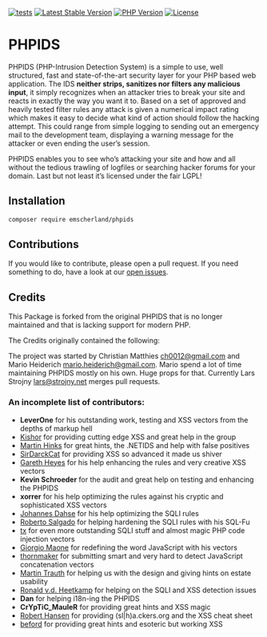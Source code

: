 [![tests](https://github.com/Emscherland/PHPIDS/actions/workflows/tests.yml/badge.svg)](https://github.com/Emscherland/PHPIDS/actions/workflows/tests.yml)
<a href="https://packagist.org/packages/emscherland/phpids"><img src="https://img.shields.io/packagist/v/emscherland/phpids" alt="Latest Stable Version"></a>
<a href=""><img alt="PHP Version" src="https://img.shields.io/packagist/dependency-v/emscherland/phpids/php?server=https%3A%2F%2Fpackagist.org&label=PHP"></a>
<a href="https://packagist.org/packages/emscherland/phpids"><img src="https://img.shields.io/packagist/l/emscherland/phpids" alt="License"></a>

# PHPIDS

PHPIDS (PHP-Intrusion Detection System) is a simple to use, well structured, fast and state-of-the-art
security layer for your PHP based web application. The IDS **neither strips, sanitizes nor filters any
malicious input**, it simply recognizes when an attacker tries to break your site and reacts in exactly
the way you want it to. Based on a set of approved and heavily tested filter rules any attack is given a
numerical impact rating which makes it easy to decide what kind of action should follow the hacking attempt.
This could range from simple logging to sending out an emergency mail to the development team, displaying
a warning message for the attacker or even ending the user’s session.

PHPIDS enables you to see who’s attacking your site and how and all without the tedious trawling of
logfiles or searching hacker forums for your domain. Last but not least it’s licensed under the fair LGPL!


## Installation

```bash
composer require emscherland/phpids
```

## Contributions

If you would like to contribute, please open a pull request. If you need something to do, have a look at our
[open issues](https://github.com/Emscherland/PHPIDS/issues).


## Credits

This Package is forked from the original PHPIDS that is no longer maintained and that is lacking support for modern PHP.

The Credits originally contained the following:

The project was started by Christian Matthies <ch0012@gmail.com> and Mario Heiderich <mario.heiderich@gmail.com>.
Mario spend a lot of time maintaining PHPIDS mostly on his own. Huge props for that. Currently Lars Strojny <lars@strojny.net>
merges pull requests.

### An incomplete list of contributors:

 - **LeverOne** for his outstanding work, testing and XSS vectors from the depths of markup hell
 - [Kishor](http://wasjournal.blogspot.com/) for providing cutting edge XSS and great help in the group
 - [Martin Hinks](http://www.the-mice.co.uk/switch/) for great hints, the .NETIDS and help with false positives
 - [SirDarckCat](http://sirdarckcat.blogspot.com) for providing XSS so advanced it made us shiver
 - [Gareth Heyes](http://thespanner.co.uk/) for his help enhancing the rules and very creative XSS vectors
 - **Kevin Schroeder** for the audit and great help on testing and enhancing the PHPIDS
 - **xorrer** for his help optimizing the rules against his cryptic and sophisticated XSS vectors
 - [Johannes Dahse](http://websec.wordpress.com/) for his help optimizing the SQLI rules
 - [Roberto Salgado](http://websec.ca/) for helping hardening the SQLI rules with his SQL-Fu
 - [tx](http://lowtechlive.com/) for even more outstanding SQLI stuff and almost magic PHP code injection vectors
 - [Giorgio Maone](http://hackademix.net/) for redefining the word JavaScript with his vectors
 - [thornmaker](http://p42.us/) for submitting smart and very hard to detect JavaScript concatenation vectors
 - [Martin Trauth](http://www.pix7.de/blog/) for helping us with the design and giving hints on estate usability
 - [Ronald v.d. Heetkamp](http://0x000000.com/) for helping on the SQLI and XSS detection issues
 - **Dan** for helping i18n-ing the PHPIDS
 - **CrYpTiC_MauleR** for providing great hints and XSS magic
 - [Robert Hansen](http://www.ha.ckers.org/) for providing (sl|h)a.ckers.org and the XSS cheat sheet
 - [beford](http://blog.beford.org/) for providing great hints and esoteric but working XSS

